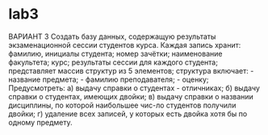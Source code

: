 # lab3
ВАРИАНТ 3 Создать базу данных, содержащую результаты экзаменационной сессии студентов курса. Каждая запись хранит:  фамилию, инициалы студента; номер зачётки; наименование факультета; курс; результаты сессии для каждого студента; представляет массив структур из 5 элементов; структура включает: - название предмета; - фамилию преподавателя; - оценку; Предусмотреть: а) выдачу справки о студентах - отличниках; б) выдачу справки о студентах, имеющих двойки; в) выдачу справки о названии дисциплины, по которой наибольшее чис-ло студентов получили двойки; г) удаление всех записей, у которых есть двойка хотя бы по одному предмету.
